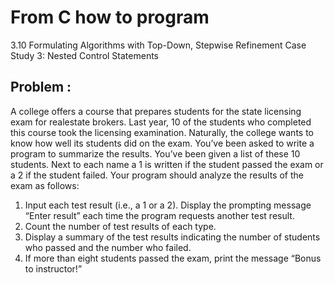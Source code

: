 
# From C how to program
  3.10 Formulating Algorithms with Top-Down, Stepwise Refinement Case Study 3: Nested Control Statements

## Problem : 

A college offers a course that prepares students for the state licensing exam for realestate
brokers. Last year, 10 of the students who completed this course took the licensing
examination. Naturally, the college wants to know how well its students did on the
exam. You’ve been asked to write a program to summarize the results. You’ve been
given a list of these 10 students. Next to each name a 1 is written if the student passed
the exam or a 2 if the student failed.
Your program should analyze the results of the exam as follows:
1. Input each test result (i.e., a 1 or a 2). Display the prompting message “Enter
result” each time the program requests another test result.
2. Count the number of test results of each type.
3. Display a summary of the test results indicating the number of students who
passed and the number who failed.
4. If more than eight students passed the exam, print the message “Bonus to instructor!”
